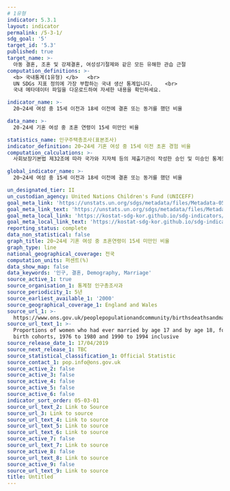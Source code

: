 ```yaml
---
# 1유형
indicator: 5.3.1
layout: indicator
permalink: /5-3-1/
sdg_goal: '5'
target_id: '5.3'
published: true
target_name: >-
  아동 결혼, 조혼 및 강제결혼, 여성성기절제와 같은 모든 유해한 관습 근절
computation_definitions: >-
  <b> 국내통계(1유형) </b>   <br>
  UN SDGs 지표 정의에 가장 부합하는 국내 생산 통계입니다.    <br>
  국내 메타데이터 파일을 다운로드하여 자세한 내용을 확인하세요.

indicator_name: >-
  20~24세 여성 중 15세 이전과 18세 이전에 결혼 또는 동거를 했던 비율

data_name: >-
  20-24세 기혼 여성 중 초혼 연령이 15세 미만인 비율

statistics_name: 인구주택총조사(표본조사)
indicator_definition: 20~24세 기혼 여성 중 15세 이전 초혼 경험 비율
computation_calculations: >-
  사회보장기본법 제32조에 따라 국가와 지자체 등의 제출기관이 작성한 승인 및 미승인 통계들을 분석하여 발간

global_indicator_name: >-
  20~24세 여성 중 15세 이전과 18세 이전에 결혼 또는 동거를 했던 비율

un_designated_tier: II
un_custodian_agency: United Nations Children's Fund (UNICEFF)
goal_meta_link: 'https://unstats.un.org/sdgs/metadata/files/Metadata-05-03-01.pdf'
goal_meta_link_text: 'https://unstats.un.org/sdgs/metadata/files/Metadata-05-03-01.pdf'
goal_meta_local_link: 'https://kostat-sdg-kor.github.io/sdg-indicators/public/data/Metadata-05-03-01_KOR.pdf'
goal_meta_local_link_text: 'https://kostat-sdg-kor.github.io/sdg-indicators/public/data/Metadata-05-03-01_KOR.pdf'
reporting_status: complete
data_non_statistical: false
graph_title: 20~24세 기혼 여성 중 초혼연령이 15세 미만인 비율
graph_type: line
national_geographical_coverage: 전국
computation_units: 퍼센트(%)
data_show_map: false
data_keywords: '인구, 결혼, Demography, Marriage'
source_active_1: true
source_organisation_1: 통계청 인구총조사과
source_periodicity_1: 5년
source_earliest_available_1: '2000'
source_geographical_coverage_1: England and Wales
source_url_1: >-
  https://www.ons.gov.uk/peoplepopulationandcommunity/birthsdeathsandmarriages/marriagecohabitationandcivilpartnerships/adhocs/009867womenaged20to24yearswhohadevermarriedbyages17and18yearsgroupedbirthcohorts1976to1980and1995to1999englandandwales
source_url_text_1: >-
  Proportions of women who had ever married by age 17 and by age 18, for grouped
  birth cohorts, 1976 to 1980 and 1990 to 1994 inclusive
source_release_date_1: 17/04/2019
source_next_release_1: TBC
source_statistical_classification_1: Official Statistic
source_contact_1: pop.info@ons.gov.uk
source_active_2: false
source_active_3: false
source_active_4: false
source_active_5: false
source_active_6: false
indicator_sort_order: 05-03-01
source_url_text_2: Link to Source
source_url_3: Link to source
source_url_text_4: Link to source
source_url_text_5: Link to source
source_url_text_6: Link to source
source_active_7: false
source_url_text_7: Link to source
source_active_8: false
source_url_text_8: Link to source
source_active_9: false
source_url_text_9: Link to source
title: Untitled
---
```

